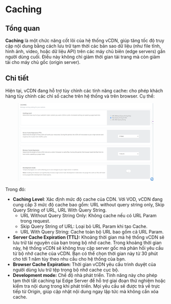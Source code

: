 # Caching

## Tổng quan

**Caching** là một chức năng cốt lõi của hệ thống vCDN, giúp tăng tốc độ truy cập nội dung bằng cách lưu trữ tạm thời các bản sao dữ liệu (như file tĩnh, hình ảnh, video, hoặc dữ liệu API) trên các máy chủ biên (edge servers) gần người dùng cuối. Điều này không chỉ giảm thời gian tải trang mà còn giảm tải cho máy chủ gốc (origin server).

## Chi tiết

Hiện tại, vCDN đang hỗ trợ tùy chỉnh các tính năng cach&#x65;**:** cho phép khách hàng tùy chỉnh các chỉ số cache trên hệ thống và trên browser. Cụ thể:&#x20;

<figure><img src="../../.gitbook/assets/image (16) (1).png" alt=""><figcaption></figcaption></figure>

Trong đó:    &#x20;

* **Caching Level**: Xác định mức độ cache của CDN. Với VOD, vCDN đang cung cấp 3 mức độ cache bao gồm: URL without query string only, Skip Query String of URL, URL With Query String.
  * URL Without Query String Only: Không cache nếu có URL Param trong request.
  * Skip Query String of URL: Loại bỏ URL Param khi tạo Cache.
  * URL With Query String: Cache toàn bộ URL bao gồm cả URL Param.
* **Server Cache Expiration (TTL):** Khoảng thời gian mà hệ thống vCDN sẽ lưu trữ tài nguyên của bạn trong bộ nhớ cache. Trong khoảng thời gian này, hệ thống vCDN sẽ không truy cập server gốc mà phản hồi yêu cầu từ bộ nhớ cache của vCDN. Bạn có thể chọn thời gian này từ 30 phút cho tới 1 năm tùy theo nhu cầu cho hệ thống của bạn.
* **Browser Cache Expiration:** Thời gian vCDN yêu cầu trình duyệt của người dùng lưu trữ tệp trong bộ nhớ cache cục bộ.
* **Development mode:** Chế độ nhà phát triển. Tính năng này cho phép tạm thời tắt caching tại Edge Server để hỗ trợ giai đoạn thử nghiệm hoặc kiểm tra nội dung trong khi phát triển. Mọi yêu cầu sẽ được trả về trực tiếp từ Origin, giúp cập nhật nội dung ngay lập tức mà không cần xóa cache.
